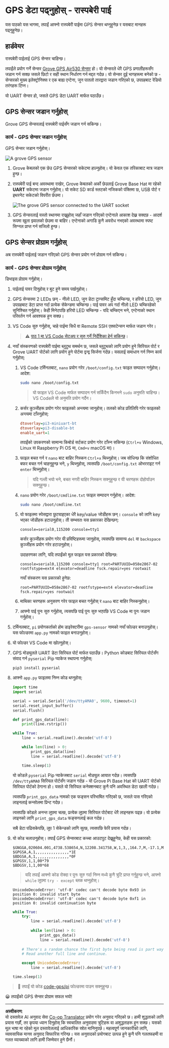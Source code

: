 <!--
CO_OP_TRANSLATOR_METADATA:
{
  "original_hash": "3b2448c7ab4e9673e77e35a50c5e350d",
  "translation_date": "2025-08-27T14:48:54+00:00",
  "source_file": "3-transport/lessons/1-location-tracking/pi-gps-sensor.md",
  "language_code": "ne"
}
-->
# GPS डेटा पढ्नुहोस् - रास्पबेरी पाई

यस पाठको यस भागमा, तपाईं आफ्नो रास्पबेरी पाईमा GPS सेन्सर थप्नुहुनेछ र यसबाट मानहरू पढ्नुहुनेछ।

## हार्डवेयर

रास्पबेरी पाईलाई GPS सेन्सर चाहिन्छ।

तपाईंले प्रयोग गर्ने सेन्सर [Grove GPS Air530 सेन्सर](https://www.seeedstudio.com/Grove-GPS-Air530-p-4584.html) हो। यो सेन्सरले धेरै GPS प्रणालीहरूसँग जडान गर्न सक्छ जसले छिटो र सही स्थान निर्धारण गर्न मद्दत गर्दछ। यो सेन्सर दुई भागहरूमा बनेको छ - सेन्सरको मुख्य इलेक्ट्रोनिक्स र एक बाह्य एन्टेना, जुन पातलो तारद्वारा जडान गरिएको छ, उपग्रहबाट रेडियो तरंगहरू टिप्न।

यो UART सेन्सर हो, जसले GPS डेटा UART मार्फत पठाउँछ।

## GPS सेन्सर जडान गर्नुहोस्

Grove GPS सेन्सरलाई रास्पबेरी पाईसँग जडान गर्न सकिन्छ।

### कार्य - GPS सेन्सर जडान गर्नुहोस्

GPS सेन्सर जडान गर्नुहोस्।

![A grove GPS sensor](../../../../../translated_images/grove-gps-sensor.247943bf69b03f0d1820ef6ed10c587f9b650e8db55b936851c92412180bd3e2.ne.png)

1. Grove केबलको एक छेउ GPS सेन्सरको सकेटमा हाल्नुहोस्। यो केवल एक तरिकाबाट मात्र जडान हुन्छ।

1. रास्पबेरी पाई बन्द अवस्थामा राखेर, Grove केबलको अर्को छेउलाई Grove Base Hat मा रहेको **UART** सकेटमा जडान गर्नुहोस्। यो सकेट SD कार्ड स्लटको नजिकको पंक्तिमा छ, USB पोर्ट र इथरनेट सकेटको विपरीत छेउमा।

    ![The grove GPS sensor connected to the UART socket](../../../../../translated_images/pi-gps-sensor.1f99ee2b2f6528915047ec78967bd362e0e4ee0ed594368a3837b9cf9cdaca64.ne.png)

1. GPS सेन्सरलाई यस्तो स्थानमा राख्नुहोस् जहाँ जडान गरिएको एन्टेनाले आकाश देख्न सक्दछ - आदर्श रूपमा खुला झ्यालको छेउमा वा बाहिर। एन्टेनाको अगाडि कुनै अवरोध नभएको अवस्थामा स्पष्ट सिग्नल प्राप्त गर्न सजिलो हुन्छ।

## GPS सेन्सर प्रोग्राम गर्नुहोस्

अब रास्पबेरी पाईलाई जडान गरिएको GPS सेन्सर प्रयोग गर्न प्रोग्राम गर्न सकिन्छ।

### कार्य - GPS सेन्सर प्रोग्राम गर्नुहोस्

डिभाइस प्रोग्राम गर्नुहोस्।

1. पाईलाई पावर दिनुहोस् र बुट हुने समय पर्खनुहोस्।

1. GPS सेन्सरमा 2 LEDs छन् - नीलो LED, जुन डेटा ट्रान्समिट हुँदा चम्किन्छ, र हरियो LED, जुन उपग्रहबाट डेटा प्राप्त गर्दा प्रत्येक सेकेन्डमा चम्किन्छ। पाई पावर अप गर्दा नीलो LED चम्किरहेको सुनिश्चित गर्नुहोस्। केही मिनेटपछि हरियो LED चम्किन्छ - यदि चम्किएन भने, एन्टेनाको स्थान परिवर्तन गर्न आवश्यक हुन सक्छ।

1. VS Code सुरु गर्नुहोस्, चाहे पाईमा सिधै वा Remote SSH एक्सटेन्सन मार्फत जडान गरेर।

    > ⚠️ [पाठ 1 मा VS Code सेटअप र सुरु गर्ने निर्देशिका हेर्न सकिन्छ](../../../1-getting-started/lessons/1-introduction-to-iot/pi.md)।

1. नयाँ संस्करणको रास्पबेरी पाईमा ब्लुटुथ समर्थन छ, जसले ब्लुटुथको लागि प्रयोग हुने सिरियल पोर्ट र Grove UART पोर्टको लागि प्रयोग हुने पोर्टमा द्वन्द्व सिर्जना गर्दछ। यसलाई समाधान गर्न निम्न कार्य गर्नुहोस्:

    1. VS Code टर्मिनलबाट, `nano` प्रयोग गरेर `/boot/config.txt` फाइल सम्पादन गर्नुहोस्। आदेश:

        ```sh
        sudo nano /boot/config.txt
        ```

        > यो फाइल VS Code मार्फत सम्पादन गर्न सकिँदैन किनभने `sudo` अनुमति चाहिन्छ। VS Codeले यो अनुमति प्रयोग गर्दैन।

    1. कर्सर कुञ्जीहरू प्रयोग गरेर फाइलको अन्त्यमा जानुहोस्। तलको कोड प्रतिलिपि गरेर फाइलको अन्त्यमा टाँस्नुहोस्:

        ```ini
        dtoverlay=pi3-miniuart-bt
        dtoverlay=pi3-disable-bt
        enable_uart=1
        ```

        तपाईंको उपकरणको सामान्य किबोर्ड सर्टकट प्रयोग गरेर टाँस्न सकिन्छ (`Ctrl+v` Windows, Linux वा Raspberry Pi OS मा, `Cmd+v` macOS मा)।

    1. फाइल बचत गर्न र `nano` बाट बाहिर निस्कन `Ctrl+x` थिच्नुहोस्। जब सोधिन्छ कि संशोधित बफर बचत गर्न चाहनुहुन्छ भने, `y` थिच्नुहोस्, त्यसपछि `/boot/config.txt` ओभरराइट गर्न `enter` थिच्नुहोस्।

        > यदि गल्ती भयो भने, बचत नगरी बाहिर निस्कन सक्नुहुन्छ र यी चरणहरू दोहोर्याउन सक्नुहुन्छ।

    1. `nano` प्रयोग गरेर `/boot/cmdline.txt` फाइल सम्पादन गर्नुहोस्। आदेश:

        ```sh
        sudo nano /boot/cmdline.txt
        ```

    1. यो फाइलमा स्पेसद्वारा छुट्याइएका धेरै key/value जोडीहरू छन्। `console` को लागि key भएका जोडीहरू हटाउनुहोस्। ती सम्भवतः यस प्रकारका देखिन्छन्:

        ```output
        console=serial0,115200 console=tty1 
        ```

        कर्सर कुञ्जीहरू प्रयोग गरेर यी प्रविष्टिहरूमा जानुहोस्, त्यसपछि सामान्य `del` वा `backspace` कुञ्जीहरू प्रयोग गरेर हटाउनुहोस्।

        उदाहरणका लागि, यदि तपाईंको मूल फाइल यस प्रकारको देखिन्छ:

        ```output
        console=serial0,115200 console=tty1 root=PARTUUID=058e2867-02 rootfstype=ext4 elevator=deadline fsck.repair=yes rootwait
        ```

        नयाँ संस्करण यस प्रकारको हुनेछ:

        ```output
        root=PARTUUID=058e2867-02 rootfstype=ext4 elevator=deadline fsck.repair=yes rootwait
        ```

    1. माथिका चरणहरू अनुसरण गरेर फाइल बचत गर्नुहोस् र `nano` बाट बाहिर निस्कनुहोस्।

    1. आफ्नो पाई पुनः सुरु गर्नुहोस्, त्यसपछि पाई पुनः सुरु भएपछि VS Code मा पुनः जडान गर्नुहोस्।

1. टर्मिनलबाट, `pi` प्रयोगकर्ताको होम डाइरेक्टरीमा `gps-sensor` नामको नयाँ फोल्डर बनाउनुहोस्। यस फोल्डरमा `app.py` नामको फाइल बनाउनुहोस्।

1. यो फोल्डर VS Code मा खोल्नुहोस्।

1. GPS मोड्युलले UART डेटा सिरियल पोर्ट मार्फत पठाउँछ। Python कोडबाट सिरियल पोर्टसँग संवाद गर्न `pyserial` Pip प्याकेज स्थापना गर्नुहोस्:

    ```sh
    pip3 install pyserial
    ```

1. आफ्नो `app.py` फाइलमा निम्न कोड थप्नुहोस्:

    ```python
    import time
    import serial
    
    serial = serial.Serial('/dev/ttyAMA0', 9600, timeout=1)
    serial.reset_input_buffer()
    serial.flush()
    
    def print_gps_data(line):
        print(line.rstrip())
    
    while True:
        line = serial.readline().decode('utf-8')
    
        while len(line) > 0:
            print_gps_data(line)
            line = serial.readline().decode('utf-8')
    
        time.sleep(1)
    ```

    यो कोडले `pyserial` Pip प्याकेजबाट `serial` मोड्युल आयात गर्दछ। त्यसपछि `/dev/ttyAMA0` सिरियल पोर्टसँग जडान गर्दछ - यो Grove Pi Base Hat को UART पोर्टको सिरियल पोर्टको ठेगाना हो। यसले यो सिरियल कनेक्शनबाट कुनै पनि अवस्थित डेटा खाली गर्दछ।

    त्यसपछि `print_gps_data` नामको एक फङ्सन परिभाषित गरिएको छ, जसले पास गरिएको लाइनलाई कन्सोलमा प्रिन्ट गर्दछ।

    त्यसपछि कोडले अनन्त लूपमा चल्छ, प्रत्येक लूपमा सिरियल पोर्टबाट धेरै लाइनहरू पढ्छ। यो प्रत्येक लाइनको लागि `print_gps_data` फङ्सनलाई कल गर्दछ।

    सबै डेटा पढिसकेपछि, लूप 1 सेकेन्डको लागि सुत्छ, त्यसपछि फेरि प्रयास गर्दछ।

1. यो कोड चलाउनुहोस्। तपाईं GPS सेन्सरबाट कच्चा आउटपुट देख्नुहुनेछ, केही यस प्रकारको:

    ```output
    $GNGGA,020604.001,4738.538654,N,12208.341758,W,1,3,,164.7,M,-17.1,M,,*67
    $GPGSA,A,1,,,,,,,,,,,,,,,*1E
    $BDGSA,A,1,,,,,,,,,,,,,,,*0F
    $GPGSV,1,1,00*79
    $BDGSV,1,1,00*68
    ```

    > यदि तपाईं आफ्नो कोड रोक्दा र पुनः सुरु गर्दा निम्न मध्ये कुनै त्रुटि प्राप्त गर्नुहुन्छ भने, आफ्नो `while` लूपमा `try - except` ब्लक थप्नुहोस्।

      ```output
      UnicodeDecodeError: 'utf-8' codec can't decode byte 0x93 in position 0: invalid start byte
      UnicodeDecodeError: 'utf-8' codec can't decode byte 0xf1 in position 0: invalid continuation byte
      ```

    ```python
    while True:
        try:
            line = serial.readline().decode('utf-8')
              
            while len(line) > 0:
                print_gps_data()
                line = serial.readline().decode('utf-8')
      
        # There's a random chance the first byte being read is part way through a character.
        # Read another full line and continue.

        except UnicodeDecodeError:
            line = serial.readline().decode('utf-8')

    time.sleep(1)
    ```

> 💁 तपाईं यो कोड [code-gps/pi](../../../../../3-transport/lessons/1-location-tracking/code-gps/pi) फोल्डरमा पाउन सक्नुहुन्छ।

😀 तपाईंको GPS सेन्सर प्रोग्राम सफल भयो!

---

**अस्वीकरण**:  
यो दस्तावेज़ AI अनुवाद सेवा [Co-op Translator](https://github.com/Azure/co-op-translator) प्रयोग गरेर अनुवाद गरिएको छ। हामी शुद्धताको लागि प्रयास गर्छौं, तर कृपया ध्यान दिनुहोस् कि स्वचालित अनुवादमा त्रुटिहरू वा अशुद्धताहरू हुन सक्छ। यसको मूल भाषा मा रहेको मूल दस्तावेज़लाई आधिकारिक स्रोत मानिनुपर्छ। महत्वपूर्ण जानकारीको लागि, व्यावसायिक मानव अनुवाद सिफारिस गरिन्छ। यस अनुवादको प्रयोगबाट उत्पन्न हुने कुनै पनि गलतफहमी वा गलत व्याख्याको लागि हामी जिम्मेवार हुने छैनौं।